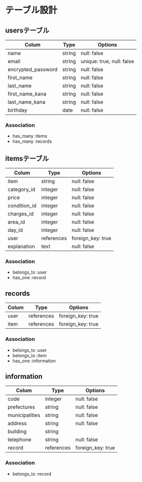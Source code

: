 # テーブル設計

## usersテーブル

| Colum                | Type   | Options                   |
| -------------------- | ------ | ------------------------- |
| name                 | string | null: false               |
| email                | string | unique: true, null: false |
| encrypted_password   | string | null: false               |
| first_name           | string | null: false               |
| last_name            | string | null: false               |
| first_name_kana      | string | null: false               |
| last_name_kana       | string | null: false               |
| birthday             | date   | null: false               |

### Association

- has_many :items
- has_many :records


## itemsテーブル

| Colum         | Type       | Options           |
| ------------- | ---------- | ----------------- |
| item          | string     | null: false       |
| category_id   | integer    | null: false       |
| price         | integer    | null: false       |
| condition_id  | integer    | null: false       |
| charges_id    | integer    | null: false       |
| area_id       | integer    | null: false       |
| day_id        | integer    | null: false       |
| user          | references | foreign_key: true |
| explanation   | text       | null: false       |

### Association

- belongs_to :user
- has_one :record

## records

| Colum   | Type       | Options           |
| ------- | ---------- | ----------------- |
| user    | references | foreign_key: true |
| item    | references | foreign_key: true |

### Association

- belongs_to :user
- belongs_to :item
- has_one :information

## information

| Colum           | Type       | Options           |
| --------------- | ---------- | ----------------- |
| code            | integer    | null: false       |
| prefectures     | string     | null: false       |
| municipalities  | string     | null: false       |
| address         | string     | null: false       |
| building        | string     |                   |
| telephone       | string     | null: false       |
| record          | references | foreign_key: true |

### Association

- belongs_to :record
